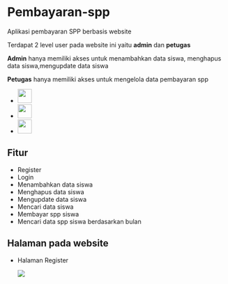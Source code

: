# Pembayaran-spp
Aplikasi pembayaran SPP berbasis website
<p>Terdapat 2 level user pada website ini yaitu <strong>admin</strong> dan <strong>petugas</strong></p>
<p><strong>Admin</strong> hanya memiliki akses untuk menambahkan data siswa, menghapus data siswa,mengupdate data siswa</p>
<p><strong>Petugas</strong> hanya memiliki akses untuk mengelola data pembayaran spp</p>
<ul>
  <li>
    <img height="32" width="32" src="https://cdn-icons-png.flaticon.com/128/5968/5968332.png" />
  </li>
  <li>
    <img height="32" width="32" src="https://cdn-icons-png.flaticon.com/128/919/919836.png" />
  </li>
  <li>
    <img height="32" width="32" src="https://cdn-icons-png.flaticon.com/128/5968/5968672.png" />
  </li>
</ul>
<h2>Fitur</h2>
<ul>
  <li>Register</li>
  <li>Login</li>
  <li>Menambahkan data siswa</li>
  <li>Menghapus data siswa</li>
  <li>Mengupdate data siswa</li>
  <li>Mencari data siswa</li>
  <li>Membayar spp siswa</li>
  <li>Mencari data spp siswa berdasarkan bulan</li>
</ul>
<h2>
  Halaman pada website
</h2>
<ul>
  <li>
    <p>Halaman Register</p>
    <img src="https://user-images.githubusercontent.com/110749286/268428316-c4496a9a-ef8f-4ec9-b20a-e50151c936c4.png">
  </li>
</ul>
